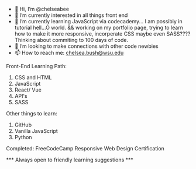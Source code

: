 - 👋 Hi, I’m @chelseabee
- 👀 I’m currently interested in all things front end 
- 🌱 I’m currently learning JavaScript via codecademy... I am possibly in tutorial hell...O world. && working on my portfolio page, trying to learn how to make it more responsive, incorperate CSS maybe even SASS???? Thinking about commiting to 100 days of code. 
- 💞️ I’m looking to make connections with other code newbies
- 📫 How to reach me: chelsea.bush@wsu.edu


Front-End Learning Path:
1. CSS and HTML
2. JavaScript
3. React/ Vue
4. API's
5. SASS

Other things to learn:
1. GitHub
2. Vanilla JavaScript
3. Python

Completed:
FreeCodeCamp Responsive Web Design Certification

*** Always open to friendly learning suggestions ***

<!---
chelseabee/chelseabee is a ✨ special ✨ repository because its `README.md` (this file) appears on your GitHub profile.
You can click the Preview link to take a look at your changes.
--->
